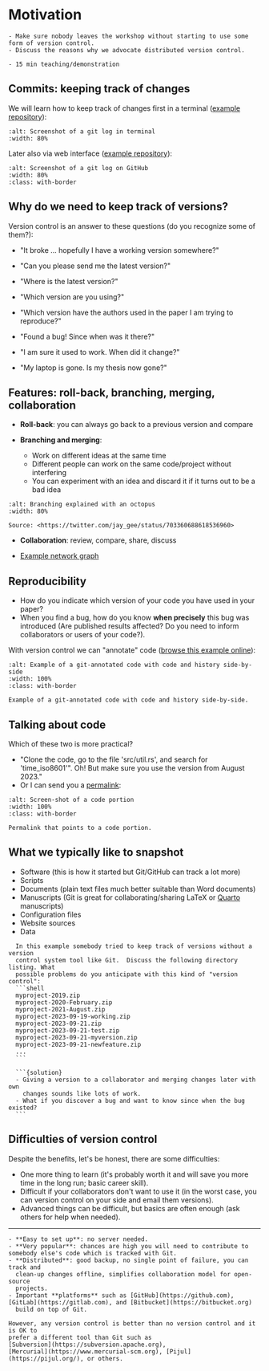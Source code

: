 # Motivation

```{objectives}
- Make sure nobody leaves the workshop without starting to use some form of version control.
- Discuss the reasons why we advocate distributed version control.
```

```{instructor-note}
- 15 min teaching/demonstration
```


## Commits: keeping track of changes

We will learn how to keep track of changes first in a terminal ([example
repository](https://github.com/bast/runtest/commits/main/runtest/run.py)):

```{figure} img/git-log-terminal.png
:alt: Screenshot of a git log in terminal
:width: 80%
```

Later also via web interface ([example
repository](https://github.com/bast/runtest/commits/main/runtest/run.py)):

```{figure} img/git-log-github.png
:alt: Screenshot of a git log on GitHub
:width: 80%
:class: with-border
```


## Why do we need to keep track of versions?

Version control is an answer to these questions (do you recognize some of them?):

- "It broke ... hopefully I have a working version somewhere?"

- "Can you please send me the latest version?"

- "Where is the latest version?"

- "Which version are you using?"

- "Which version have the authors used in the paper I am trying to reproduce?"

- "Found a bug! Since when was it there?"

- "I am sure it used to work. When did it change?"

- "My laptop is gone. Is my thesis now gone?"


## Features: roll-back, branching, merging, collaboration

- **Roll-back**: you can always go back to a previous version and compare

- **Branching and merging**:
  - Work on different ideas at the same time
  - Different people can work on the same code/project without interfering
  - You can experiment with an idea and discard it if it turns out to be a bad idea

```{figure} img/octopus.jpeg
:alt: Branching explained with an octopus
:width: 80%

Source: <https://twitter.com/jay_gee/status/703360688618536960>
```

- **Collaboration**: review, compare, share, discuss

- [Example network graph](https://github.com/coderefinery/git-intro/network)


## Reproducibility

- How do you indicate which version of your code you have used in your paper?
- When you find a bug, how do you know **when precisely** this bug was introduced
  (Are published results affected? Do you need to inform collaborators or users of your code?).

With version control we can "annotate" code ([browse this example online](https://github.com/networkx/networkx/blame/main/networkx/algorithms/boundary.py)):

```{figure} img/git-annotate.png
:alt: Example of a git-annotated code with code and history side-by-side
:width: 100%
:class: with-border

Example of a git-annotated code with code and history side-by-side.
```


## Talking about code

Which of these two is more practical?
- "Clone the code, go to the file 'src/util.rs', and search for 'time_iso8601'".
  Oh! But make sure you use the version from August 2023."
- Or I can send you a [permalink](https://github.com/NordicHPC/sonar/blob/75daafc86582feb06299d6a47c82112f39888152/src/util.rs#L40-L44):

```{figure} img/code-portion.png
:alt: Screen-shot of a code portion
:width: 100%
:class: with-border

Permalink that points to a code portion.
```


## What we typically like to snapshot

- Software (this is how it started but Git/GitHub can track a lot more)
- Scripts
- Documents (plain text files much better suitable than Word documents)
- Manuscripts (Git is great for collaborating/sharing LaTeX or [Quarto](https://quarto.org/) manuscripts)
- Configuration files
- Website sources
- Data

````{discussion}
  In this example somebody tried to keep track of versions without a version
  control system tool like Git.  Discuss the following directory listing. What
  possible problems do you anticipate with this kind of "version control":
  ```shell
  myproject-2019.zip
  myproject-2020-February.zip
  myproject-2021-August.zip
  myproject-2023-09-19-working.zip
  myproject-2023-09-21.zip
  myproject-2023-09-21-test.zip
  myproject-2023-09-21-myversion.zip
  myproject-2023-09-21-newfeature.zip
  ...
  ```

  ```{solution}
  - Giving a version to a collaborator and merging changes later with own
    changes sounds like lots of work.
  - What if you discover a bug and want to know since when the bug existed?
  ```
````


## Difficulties of version control

Despite the benefits, let's be honest, there are some difficulties:

- One more thing to learn (it's probably worth it and will save you more time in the long run; basic career skill).
- Difficult if your collaborators don't want to use it (in the worst case, you can version control on your side and email them versions).
- Advanced things can be difficult, but basics are often enough (ask others for help when needed).

---

```{discussion} Why Git and not another tool?
- **Easy to set up**: no server needed.
- **Very popular**: chances are high you will need to contribute to somebody else's code which is tracked with Git.
- **Distributed**: good backup, no single point of failure, you can track and
  clean-up changes offline, simplifies collaboration model for open-source
  projects.
- Important **platforms** such as [GitHub](https://github.com), [GitLab](https://gitlab.com), and [Bitbucket](https://bitbucket.org)
  build on top of Git.

However, any version control is better than no version control and it is OK to
prefer a different tool than Git such as
[Subversion](https://subversion.apache.org),
[Mercurial](https://www.mercurial-scm.org), [Pijul](https://pijul.org/), or others.
```
